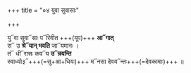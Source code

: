 +++
title = "०४ युवा सुवासाः"

+++

यु᳓वा सुवा᳓साः प᳓रिवीत +++(यूप)+++ **आ᳓गात्**  
स᳓ उ **श्रे᳓यान् भवति** जा᳓यमानः ।  
तं᳓ धी᳓रासः कव᳓य **उ᳓न्नयन्ति**  
स्वाध्यो३᳓+++(=सु+आ+धियः)+++ म᳓नसा देवय᳓न्तः+++(=देवकामाः)+++ ॥
